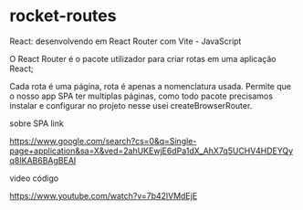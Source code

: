 # rocket-routes
React: desenvolvendo em React Router com  Vite - JavaScript

O React Router é o pacote utilizador para criar rotas em uma aplicação React;

Cada rota é uma página, rota é apenas a nomenclatura usada. Permite que o nosso app SPA ter multiplas páginas, como todo pacote precisamos instalar e configurar no projeto nesse usei createBrowserRouter.


sobre SPA link 



https://www.google.com/search?cs=0&q=Single-page+application&sa=X&ved=2ahUKEwjE6dPa1dX_AhX7q5UCHV4HDEYQyq8IKAB6BAgBEAI



video código



https://www.youtube.com/watch?v=7b42lVMdEjE
